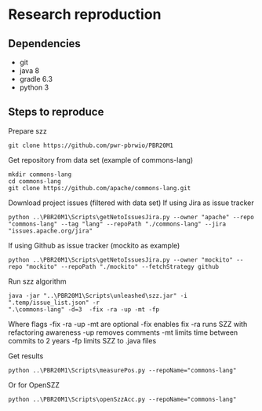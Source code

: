 # Research reproduction

## Dependencies
+ git
+ java 8
+ gradle 6.3
+ python 3

## Steps to reproduce
Prepare szz
```
git clone https://github.com/pwr-pbrwio/PBR20M1
```
Get repository from data set (example of commons-lang)
```
mkdir commons-lang
cd commons-lang
git clone https://github.com/apache/commons-lang.git
```
Download project issues (filtered with data set)
If using Jira as issue tracker
```
python ..\PBR20M1\Scripts\getNetoIssuesJira.py --owner "apache" --repo "commons-lang" --tag "lang" --repoPath "./commons-lang" --jira "issues.apache.org/jira"
```
If using Github as issue tracker (mockito as example)
```
python ..\PBR20M1\Scripts\getNetoIssuesJira.py --owner "mockito" --repo "mockito" --repoPath "./mockito" --fetchStrategy github
```
Run szz algorithm
```
java -jar "..\PBR20M1\Scripts\unleashed\szz.jar" -i ".temp/issue_list.json" -r
".\commons-lang" -d=3  -fix -ra -up -mt -fp
```
Where flags -fix -ra -up -mt are optional
-fix enables fix
-ra runs SZZ with refactoring awareness
-up removes comments
-mt limits time between commits to 2 years
-fp limits SZZ to .java files

Get results
```
python ..\PBR20M1\Scripts\measurePos.py --repoName="commons-lang"
```
Or for OpenSZZ
```
python ..\PBR20M1\Scripts\openSzzAcc.py --repoName="commons-lang"
```